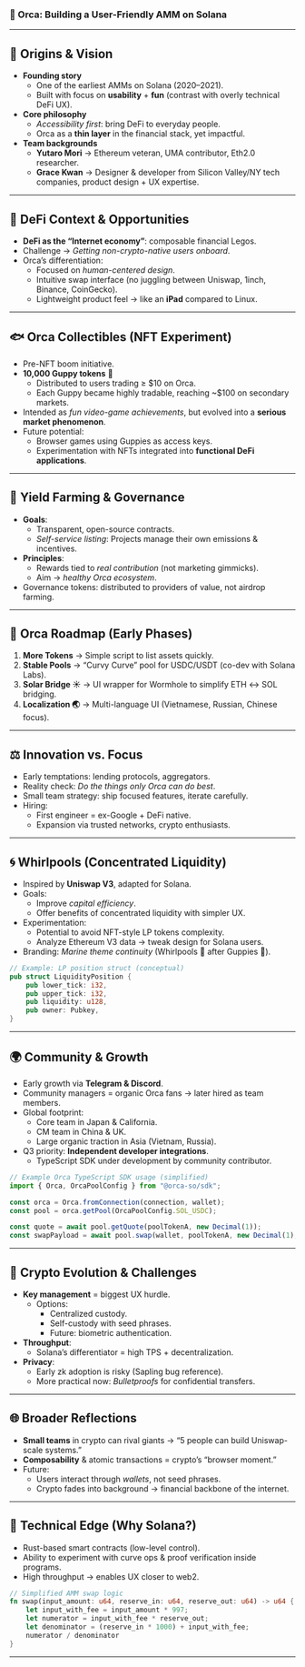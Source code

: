 ### 🌊 Orca: Building a User-Friendly AMM on Solana  

---

## 🚀 Origins & Vision  
- **Founding story**  
  - One of the earliest AMMs on Solana (2020–2021).  
  - Built with focus on **usability** + **fun** (contrast with overly technical DeFi UX).  
- **Core philosophy**  
  - *Accessibility first*: bring DeFi to everyday people.  
  - Orca as a **thin layer** in the financial stack, yet impactful.  
- **Team backgrounds**  
  - **Yutaro Mori** → Ethereum veteran, UMA contributor, Eth2.0 researcher.  
  - **Grace Kwan** → Designer & developer from Silicon Valley/NY tech companies, product design + UX expertise.  

---

## 🧩 DeFi Context & Opportunities  
- **DeFi as the “Internet economy”**: composable financial Legos.  
- Challenge → *Getting non-crypto-native users onboard*.  
- Orca’s differentiation:  
  - Focused on *human-centered design*.  
  - Intuitive swap interface (no juggling between Uniswap, 1inch, Binance, CoinGecko).  
  - Lightweight product feel → like an **iPad** compared to Linux.  

---

## 🐟 Orca Collectibles (NFT Experiment)  
- Pre-NFT boom initiative.  
- **10,000 Guppy tokens** 🎏  
  - Distributed to users trading ≥ $10 on Orca.  
  - Each Guppy became highly tradable, reaching ~$100 on secondary markets.  
- Intended as *fun video-game achievements*, but evolved into a **serious market phenomenon**.  
- Future potential:  
  - Browser games using Guppies as access keys.  
  - Experimentation with NFTs integrated into **functional DeFi applications**.  

---

## 🌱 Yield Farming & Governance  
- **Goals**:  
  - Transparent, open-source contracts.  
  - *Self-service listing*: Projects manage their own emissions & incentives.  
- **Principles**:  
  - Rewards tied to *real contribution* (not marketing gimmicks).  
  - Aim → *healthy Orca ecosystem*.  
- Governance tokens: distributed to providers of value, not airdrop farming.  

---

## 🔮 Orca Roadmap (Early Phases)  
1. **More Tokens** → Simple script to list assets quickly.  
2. **Stable Pools** → “Curvy Curve” pool for USDC/USDT (co-dev with Solana Labs).  
3. **Solar Bridge ☀️** → UI wrapper for Wormhole to simplify ETH ↔ SOL bridging.  
4. **Localization 🌏** → Multi-language UI (Vietnamese, Russian, Chinese focus).  

---

## ⚖️ Innovation vs. Focus  
- Early temptations: lending protocols, aggregators.  
- Reality check: *Do the things only Orca can do best*.  
- Small team strategy: ship focused features, iterate carefully.  
- Hiring:  
  - First engineer = ex-Google + DeFi native.  
  - Expansion via trusted networks, crypto enthusiasts.  

---

## 🌀 Whirlpools (Concentrated Liquidity)  
- Inspired by **Uniswap V3**, adapted for Solana.  
- Goals:  
  - Improve *capital efficiency*.  
  - Offer benefits of concentrated liquidity with simpler UX.  
- Experimentation:  
  - Potential to avoid NFT-style LP tokens complexity.  
  - Analyze Ethereum V3 data → tweak design for Solana users.  
- Branding: *Marine theme continuity* (Whirlpools 🌊 after Guppies 🐠).  

```rust
// Example: LP position struct (conceptual)
pub struct LiquidityPosition {
    pub lower_tick: i32,
    pub upper_tick: i32,
    pub liquidity: u128,
    pub owner: Pubkey,
}
```

---

## 🌍 Community & Growth  
- Early growth via **Telegram & Discord**.  
- Community managers = organic Orca fans → later hired as team members.  
- Global footprint:  
  - Core team in Japan & California.  
  - CM team in China & UK.  
  - Large organic traction in Asia (Vietnam, Russia).  
- Q3 priority: **Independent developer integrations**.  
  - TypeScript SDK under development by community contributor.  

```ts
// Example Orca TypeScript SDK usage (simplified)
import { Orca, OrcaPoolConfig } from "@orca-so/sdk";

const orca = Orca.fromConnection(connection, wallet);
const pool = orca.getPool(OrcaPoolConfig.SOL_USDC);

const quote = await pool.getQuote(poolTokenA, new Decimal(1));
const swapPayload = await pool.swap(wallet, poolTokenA, new Decimal(1), quote.getMinOutputAmount());
```

---

## 🔑 Crypto Evolution & Challenges  
- **Key management** = biggest UX hurdle.  
  - Options:  
    - Centralized custody.  
    - Self-custody with seed phrases.  
    - Future: biometric authentication.  
- **Throughput**:  
  - Solana’s differentiator = high TPS + decentralization.  
- **Privacy**:  
  - Early zk adoption is risky (Sapling bug reference).  
  - More practical now: *Bulletproofs* for confidential transfers.  

---

## 🌐 Broader Reflections  
- **Small teams** in crypto can rival giants → “5 people can build Uniswap-scale systems.”  
- **Composability** & atomic transactions = crypto’s “browser moment.”  
- Future:  
  - Users interact through *wallets*, not seed phrases.  
  - Crypto fades into background → financial backbone of the internet.  

---  

## 🔧 Technical Edge (Why Solana?)  
- Rust-based smart contracts (low-level control).  
- Ability to experiment with curve ops & proof verification inside programs.  
- High throughput → enables UX closer to web2.  

```rust
// Simplified AMM swap logic
fn swap(input_amount: u64, reserve_in: u64, reserve_out: u64) -> u64 {
    let input_with_fee = input_amount * 997;
    let numerator = input_with_fee * reserve_out;
    let denominator = (reserve_in * 1000) + input_with_fee;
    numerator / denominator
}
```  

---  